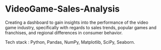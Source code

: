 # VideoGame-Sales-Analysis

Creating a dashboard to gain insights into the performance of the video game industry, specifically with
regards to sales trends, popular games and franchises, and regional differences in consumer behavior.


Tech stack : Python, Pandas, NumPy, Matplotlib, SciPy, Seaborn.
